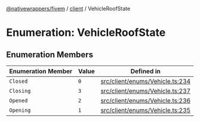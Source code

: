 [@nativewrappers/fivem](../../README.md) / [client](../README.md) / VehicleRoofState

# Enumeration: VehicleRoofState

## Enumeration Members

| Enumeration Member | Value | Defined in |
| ------ | ------ | ------ |
| `Closed` | `0` | [src/client/enums/Vehicle.ts:234](https://github.com/nativewrappers/fivem/blob/631c6d86e9569591c88ce277255e6c3e13e943cb/src/client/enums/Vehicle.ts#L234) |
| `Closing` | `3` | [src/client/enums/Vehicle.ts:237](https://github.com/nativewrappers/fivem/blob/631c6d86e9569591c88ce277255e6c3e13e943cb/src/client/enums/Vehicle.ts#L237) |
| `Opened` | `2` | [src/client/enums/Vehicle.ts:236](https://github.com/nativewrappers/fivem/blob/631c6d86e9569591c88ce277255e6c3e13e943cb/src/client/enums/Vehicle.ts#L236) |
| `Opening` | `1` | [src/client/enums/Vehicle.ts:235](https://github.com/nativewrappers/fivem/blob/631c6d86e9569591c88ce277255e6c3e13e943cb/src/client/enums/Vehicle.ts#L235) |

